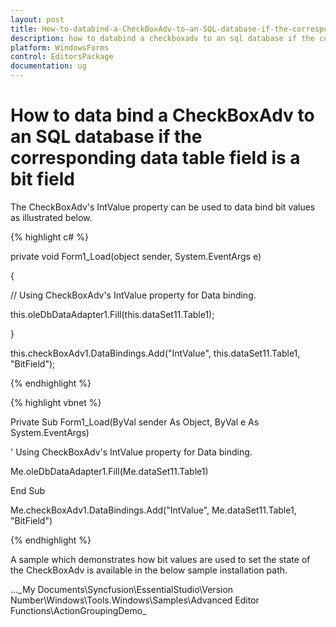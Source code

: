 ```yaml
---
layout: post
title: How-to-databind-a-CheckBoxAdv-to-an-SQL-database-if-the-corresponding-datatable-field-is-a-bit-field | WindowsForms | Syncfusion
description: how to databind a checkboxadv to an sql database if the corresponding datatable field is a bit field
platform: WindowsForms
control: EditorsPackage
documentation: ug
---
```


# How to data bind a CheckBoxAdv to an SQL database if the corresponding data table field is a bit field

The CheckBoxAdv's IntValue property can be used to data bind bit values as illustrated below.

{% highlight c# %}

private void Form1_Load(object sender, System.EventArgs e)

{

// Using CheckBoxAdv's IntValue property for Data binding.

this.oleDbDataAdapter1.Fill(this.dataSet11.Table1);

}



this.checkBoxAdv1.DataBindings.Add("IntValue", this.dataSet11.Table1, "BitField");

{% endhighlight %}

{% highlight vbnet %}



Private Sub Form1_Load(ByVal sender As Object, ByVal e As System.EventArgs)

' Using CheckBoxAdv's IntValue property for Data binding.

Me.oleDbDataAdapter1.Fill(Me.dataSet11.Table1)

End Sub



Me.checkBoxAdv1.DataBindings.Add("IntValue", Me.dataSet11.Table1, "BitField")

{% endhighlight %}

A sample which demonstrates how bit values are used to set the state of the CheckBoxAdv is available in the below sample installation path.

…\_My Documents\Syncfusion\EssentialStudio\Version Number\Windows\Tools.Windows\Samples\Advanced Editor Functions\ActionGroupingDemo_